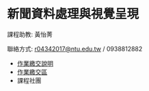 # 新聞資料處理與視覺呈現

課程助教: 黃怡菁

聯絡方式: r04342017@ntu.edu.tw / 0938812882

* [作業繳交說明](/hw1/readme.md)
* [作業繳交區](/hw2/homework.md)
* 課程社團



